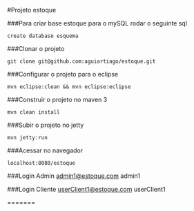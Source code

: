 #Projeto estoque

###Para criar base estoque para o mySQL rodar o seguinte sql

    create database esquema

###Clonar o projeto

    git clone git@github.com:aguiartiago/estoque.git

###Configurar o projeto para o eclipse

    mvn eclipse:clean && mvn eclipse:eclipse

###Construir o projeto no maven 3

    mvn clean install

###Subir o projeto no jetty

    mvn jetty:run

###Acessar no navegador

    localhost:8080/estoque

###Login Admin
admin1@estoque.com
admin1

###Login Cliente
userClient1@estoque.com
userClient1

=======

